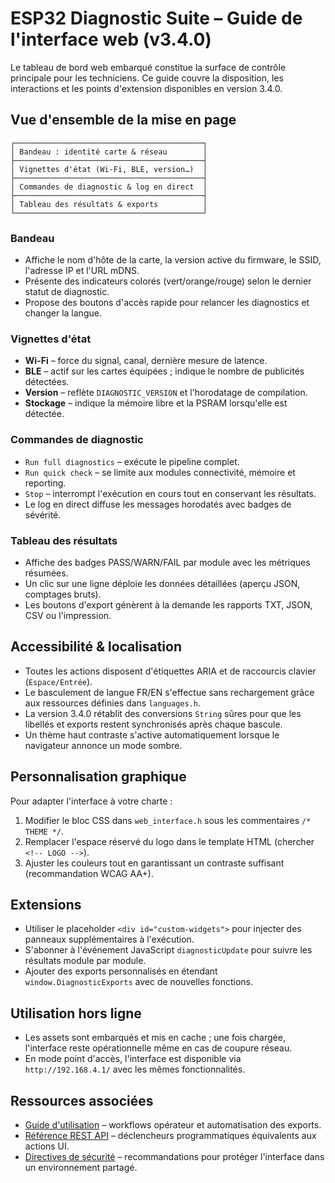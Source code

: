 # ESP32 Diagnostic Suite – Guide de l'interface web (v3.4.0)

Le tableau de bord web embarqué constitue la surface de contrôle principale pour les techniciens. Ce guide couvre la disposition,
les interactions et les points d'extension disponibles en version 3.4.0.

## Vue d'ensemble de la mise en page
```
┌──────────────────────────────────────────┐
│ Bandeau : identité carte & réseau        │
├──────────────────────────────────────────┤
│ Vignettes d'état (Wi-Fi, BLE, version…)  │
├──────────────────────────────────────────┤
│ Commandes de diagnostic & log en direct  │
├──────────────────────────────────────────┤
│ Tableau des résultats & exports          │
└──────────────────────────────────────────┘
```

### Bandeau
- Affiche le nom d'hôte de la carte, la version active du firmware, le SSID, l'adresse IP et l'URL mDNS.
- Présente des indicateurs colorés (vert/orange/rouge) selon le dernier statut de diagnostic.
- Propose des boutons d'accès rapide pour relancer les diagnostics et changer la langue.

### Vignettes d'état
- **Wi-Fi** – force du signal, canal, dernière mesure de latence.
- **BLE** – actif sur les cartes équipées ; indique le nombre de publicités détectées.
- **Version** – reflète `DIAGNOSTIC_VERSION` et l'horodatage de compilation.
- **Stockage** – indique la mémoire libre et la PSRAM lorsqu'elle est détectée.

### Commandes de diagnostic
- `Run full diagnostics` – exécute le pipeline complet.
- `Run quick check` – se limite aux modules connectivité, mémoire et reporting.
- `Stop` – interrompt l'exécution en cours tout en conservant les résultats.
- Le log en direct diffuse les messages horodatés avec badges de sévérité.

### Tableau des résultats
- Affiche des badges PASS/WARN/FAIL par module avec les métriques résumées.
- Un clic sur une ligne déploie les données détaillées (aperçu JSON, comptages bruts).
- Les boutons d'export génèrent à la demande les rapports TXT, JSON, CSV ou l'impression.

## Accessibilité & localisation
- Toutes les actions disposent d'étiquettes ARIA et de raccourcis clavier (`Espace/Entrée`).
- Le basculement de langue FR/EN s'effectue sans rechargement grâce aux ressources définies dans `languages.h`.
- La version 3.4.0 rétablit des conversions `String` sûres pour que les libellés et exports restent synchronisés après chaque bascule.
- Un thème haut contraste s'active automatiquement lorsque le navigateur annonce un mode sombre.

## Personnalisation graphique
Pour adapter l'interface à votre charte :

1. Modifier le bloc CSS dans `web_interface.h` sous les commentaires `/* THEME */`.
2. Remplacer l'espace réservé du logo dans le template HTML (chercher `<!-- LOGO -->`).
3. Ajuster les couleurs tout en garantissant un contraste suffisant (recommandation WCAG AA+).

## Extensions
- Utiliser le placeholder `<div id="custom-widgets">` pour injecter des panneaux supplémentaires à l'exécution.
- S'abonner à l'événement JavaScript `diagnosticUpdate` pour suivre les résultats module par module.
- Ajouter des exports personnalisés en étendant `window.DiagnosticExports` avec de nouvelles fonctions.

## Utilisation hors ligne
- Les assets sont embarqués et mis en cache ; une fois chargée, l'interface reste opérationnelle même en cas de coupure réseau.
- En mode point d'accès, l'interface est disponible via `http://192.168.4.1/` avec les mêmes fonctionnalités.

## Ressources associées
- [Guide d'utilisation](USAGE_FR.md) – workflows opérateur et automatisation des exports.
- [Référence REST API](API_REFERENCE_FR.md) – déclencheurs programmatiques équivalents aux actions UI.
- [Directives de sécurité](SECURITY_FR.md) – recommandations pour protéger l'interface dans un environnement partagé.
